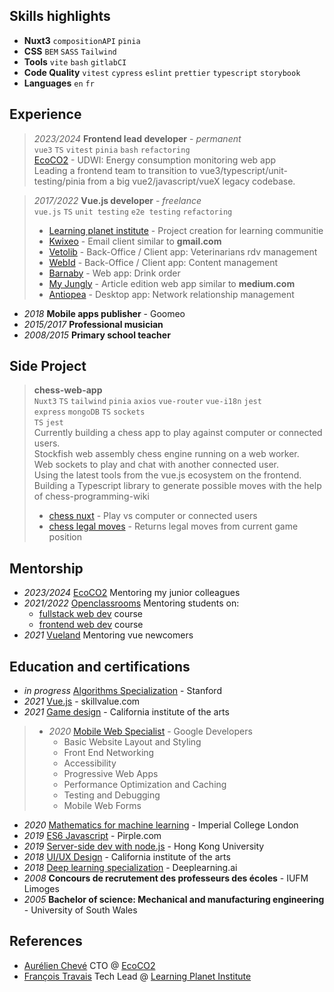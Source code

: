 ## Skills highlights
- **Nuxt3** `compositionAPI` `pinia`
- **CSS** `BEM` `SASS` `Tailwind`
- **Tools** `vite` `bash` `gitlabCI`
- **Code Quality** `vitest` `cypress` `eslint` `prettier` `typescript` `storybook`
- **Languages** `en` `fr`

## Experience
> *2023/2024* **Frontend lead developer** - *permanent*<br>
> `vue3` `TS` `vitest` `pinia` `bash` `refactoring`<br>
> [EcoCO2](https://www.ecoco2.com/) - UDWI: Energy consumption monitoring web app<br>
> Leading a frontend team to transition to vue3/typescript/unit-testing/pinia from a big vue2/javascript/vueX legacy codebase.<br>

> *2017/2022* **Vue.js developer** - *freelance*<br>
> `vue.js` `TS` `unit testing` `e2e testing` `refactoring`
> - [Learning planet institute](https://projects.learningplanetinstitute.org/dashboard) - Project creation for learning communitie
> - [Kwixeo](https://www.kwixeo.fr/) - Email client similar to **gmail.com**
> - [Vetolib](https://www.kwixeo.fr/) - Back-Office / Client app: Veterinarians rdv management
> - [WebId](https://vetolib.fr) - Back-Office / Client app: Content management
> - [Barnaby](https://barnaby.club/) - Web app: Drink order
> - [My Jungly](https://www.myjungly.com/) - Article edition web app similar to **medium.com**
> - [Antiopea](https://antiopea.com/) - Desktop app: Network relationship management

- *2018* **Mobile apps publisher** - Goomeo
- *2015/2017* **Professional musician**
- *2008/2015* **Primary school teacher**

## Side Project
> **chess-web-app**<br>
> `Nuxt3` `TS` `tailwind` `pinia` `axios` `vue-router` `vue-i18n` `jest`<br>
> `express` `mongoDB` `TS` `sockets`<br>
> `TS` `jest`<br>
> Currently building a chess app to play against computer or connected users.<br>
> Stockfish web assembly chess engine running on a web worker.<br>
> Web sockets to play and chat with another connected user.<br>
> Using the latest tools from the vue.js ecosystem on the frontend.<br>
> Building a Typescript library to generate possible moves with the help of chess-programming-wiki<br>
> - [chess nuxt](https://github.com/octodrome/chess/tree/main/chess-nuxt) - Play vs computer or connected users
> - [chess legal moves](https://github.com/octodrome/chess/tree/main/chess-legal-moves) - Returns legal moves from current game position

## Mentorship
- *2023/2024* [EcoCO2](https://www.ecoco2.com/) Mentoring my junior colleagues
- *2021/2022* [Openclassrooms](https://openclassrooms.com/fr/) Mentoring students on:
    - [fullstack web dev](https://openclassrooms.com/fr/paths/717-developpeur-web) course
    - [frontend web dev](https://openclassrooms.com/fr/paths/516-developpeur-dapplication-javascript-react) course
- *2021* [Vueland](https://discord.com/channels/325477692906536972/325654285255704578) Mentoring vue newcomers

## Education and certifications
- *in progress* [Algorithms Specialization](https://www.coursera.org/specializations/algorithms) - Stanford
- *2021* [Vue.js](https://skillvalue.com/fr/user/certificate/YlUXDGOERGIP2cr0LckXwKCpVl6gAOoJeEMNIcx3SBJm9bprXpF3rhS4l0lD) - skillvalue.com
- *2021* [Game design](https://www.coursera.org/account/accomplishments/specialization/certificate/GKXUNQCCLT8T) - California institute of the arts

> - *2020* [Mobile Web Specialist](https://www.credential.net/81d0e873-8258-4d6e-8198-24a7dfd761f6?key=efac0ca03c93fe6a21c060d0ec92ea431749f097ff5fe2c1df5069889af18881&record_view=true) - Google Developers
>   - Basic Website Layout and Styling
>   - Front End Networking
>   - Accessibility
>   - Progressive Web Apps
>   - Performance Optimization and Caching
>   - Testing and Debugging
>   - Mobile Web Forms

- *2020* [Mathematics for machine learning](https://www.coursera.org/account/accomplishments/specialization/certificate/GKXUNQCCLT8T) - Imperial College London
- *2019* [ES6 Javascript](https://credential.net/b9e5cf43-c3d5-4ea4-82bc-86bec1ec56e6) - Pirple.com
- *2019* [Server-side dev with node.js](https://www.coursera.org/account/accomplishments/verify/DF33K5SBSSRA) - Hong Kong University
- *2018* [UI/UX Design](https://coursera.org/account/accomplishments/specialization/certificate/CNFBDZFEL8EZ) - California institute of the arts
- *2018* [Deep learning specialization](https://www.coursera.org/account/accomplishments/specialization/45ZLWS394SJD) - Deeplearning.ai
- *2008* **Concours de recrutement des professeurs des écoles** - IUFM Limoges
- *2005* **Bachelor of science: Mechanical and manufacturing engineering** - University of South Wales

## References
- [Aurélien Chevé](https://www.linkedin.com/in/aureliencheve/) CTO @ [EcoCO2](https://www.linkedin.com/company/eco-co2/mycompany/)
- [François Travais](https://www.linkedin.com/in/ftravais/) Tech Lead @ [Learning Planet Institute](https://www.linkedin.com/school/learningplanetinstitute/)
